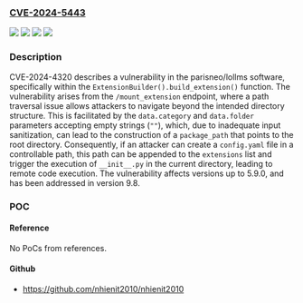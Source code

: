 ### [CVE-2024-5443](https://cve.mitre.org/cgi-bin/cvename.cgi?name=CVE-2024-5443)
![](https://img.shields.io/static/v1?label=Product&message=parisneo%2Flollms&color=blue)
![](https://img.shields.io/static/v1?label=Version&message=0%20&color=brightgreen)
![](https://img.shields.io/static/v1?label=Version&message=unspecified%20&color=brightgreen)
![](https://img.shields.io/static/v1?label=Vulnerability&message=CWE-29%20Path%20Traversal%3A%20'%5C..%5Cfilename'&color=brightgreen)

### Description

CVE-2024-4320 describes a vulnerability in the parisneo/lollms software, specifically within the `ExtensionBuilder().build_extension()` function. The vulnerability arises from the `/mount_extension` endpoint, where a path traversal issue allows attackers to navigate beyond the intended directory structure. This is facilitated by the `data.category` and `data.folder` parameters accepting empty strings (`""`), which, due to inadequate input sanitization, can lead to the construction of a `package_path` that points to the root directory. Consequently, if an attacker can create a `config.yaml` file in a controllable path, this path can be appended to the `extensions` list and trigger the execution of `__init__.py` in the current directory, leading to remote code execution. The vulnerability affects versions up to 5.9.0, and has been addressed in version 9.8.

### POC

#### Reference
No PoCs from references.

#### Github
- https://github.com/nhienit2010/nhienit2010

